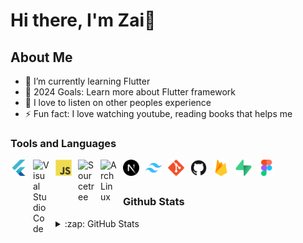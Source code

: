 # Hi there, I'm Zai👋

## About Me

- 🌱 I’m currently learning Flutter
- 🥅 2024 Goals: Learn more about Flutter framework
- 👯 I love to listen on other peoples experience
- ⚡ Fun fact: I love watching youtube, reading books that helps me

### Tools and Languages

<img align="left" alt="Flutter" width="26px" src="https://github.com/devicons/devicon/blob/master/icons/flutter/flutter-original.svg" style="padding-right:10px;" />
<img align="left" alt="Visual Studio Code" width="26px" src="https://cdn.jsdelivr.net/gh/devicons/devicon/icons/vscode/vscode-original.svg" style="padding-right:10px;" />
<img align="left" alt="Javascript" width="26px" src="https://github.com/devicons/devicon/blob/master/icons/javascript/javascript-original.svg" style="padding-right:10px;" />
<img align="left" alt="Sourcetree" width="26px" src="https://cdn4.iconfinder.com/data/icons/logos-and-brands/512/313_Sourcetree_logo-512.png" style="padding-right:10px;" />
<img align="left" alt="Arch Linux" width="26px" src="https://cdn0.iconfinder.com/data/icons/flat-round-system/512/archlinux-512.png" style="padding-right:10px;" />
<img align="left" alt="NextJS" width="26px" src="https://github.com/devicons/devicon/blob/master/icons/nextjs/nextjs-original.svg" style="padding-right:10px;" />
<img align="left" alt="TailwindCSS" width="26px" src="https://github.com/devicons/devicon/blob/master/icons/tailwindcss/tailwindcss-original.svg" style="padding-right:10px;" />
<img align="left" alt="Git" width="26px" src="https://github.com/devicons/devicon/blob/master/icons/git/git-original.svg" style="padding-right:10px;" />
<img align="left" alt="Github" width="26px" src="https://github.com/devicons/devicon/blob/master/icons/github/github-original.svg" style="padding-right:10px;" />
<img align="left" alt="Firebase" width="26px" src="https://github.com/devicons/devicon/blob/master/icons/firebase/firebase-original.svg" style="padding-right:10px;" />
<img align="left" alt="Supabase" width="26px" src="https://github.com/devicons/devicon/blob/master/icons/supabase/supabase-original.svg" style="padding-right:10px;" />
<img align="left" alt="Figma" width="26px" src="https://github.com/devicons/devicon/blob/master/icons/figma/figma-original.svg" style="padding-right:10px;" />
<br />
<br />

### Github Stats

<details>
  <summary>:zap: GitHub Stats</summary>

![GitHub Streak](http://github-readme-streak-stats.herokuapp.com?user=zrylzfra&theme=blood&hide_border=true&date_format=M%20j%5B%2C%20Y%5D)

![My GitHub Stats](https://github-readme-stats.vercel.app/api/?username=zrylzfra&count_private=true&showicons=true)

</details>
